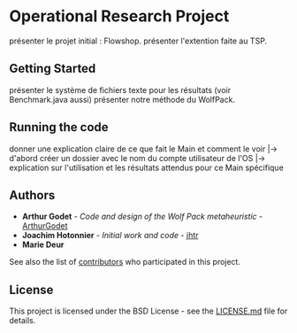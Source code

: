 # Operational Research Project

présenter le projet initial : Flowshop.
présenter l'extention faite au TSP.

## Getting Started

présenter le système de fichiers texte pour les résultats (voir Benchmark.java aussi)
présenter notre méthode du WolfPack.

## Running the code

donner une explication claire de ce que fait le Main et comment le voir
    |-> d'abord créer un dossier avec le nom du compte utilisateur de l'OS
    |-> explication sur l'utilisation et les résultats attendus pour ce Main spécifique

## Authors

* **Arthur Godet** - *Code and design of the Wolf Pack metaheuristic* - [ArthurGodet](https://github.com/ArthurGodet)
* **Joachim Hotonnier** - *Initial work and code* - [jhtr](https://github.com/jhtr)
* **Marie Deur**

See also the list of [contributors](https://github.com/your/project/contributors) who participated in this project.

## License

This project is licensed under the BSD License - see the [LICENSE.md](LICENSE.md) file for details.
    